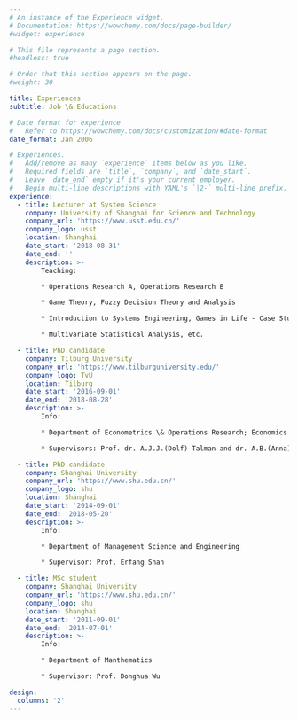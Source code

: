 ```yaml
---
# An instance of the Experience widget.
# Documentation: https://wowchemy.com/docs/page-builder/
#widget: experience

# This file represents a page section.
#headless: true

# Order that this section appears on the page.
#weight: 30

title: Experiences
subtitle: Job \& Educations

# Date format for experience
#   Refer to https://wowchemy.com/docs/customization/#date-format
date_format: Jan 2006

# Experiences.
#   Add/remove as many `experience` items below as you like.
#   Required fields are `title`, `company`, and `date_start`.
#   Leave `date_end` empty if it's your current employer.
#   Begin multi-line descriptions with YAML's `|2-` multi-line prefix.
experience:
  - title: Lecturer at System Science
    company: University of Shanghai for Science and Technology
    company_url: 'https://www.usst.edu.cn/'
    company_logo: usst
    location: Shanghai
    date_start: '2018-08-31'
    date_end: ''
    description: >-
        Teaching: 

        * Operations Research A, Operations Research B

        * Game Theory, Fuzzy Decision Theory and Analysis

        * Introduction to Systems Engineering, Games in Life - Case Study

        * Multivariate Statistical Analysis, etc. 

  - title: PhD candidate 
    company: Tilburg University
    company_url: 'https://www.tilburguniversity.edu/'
    company_logo: TvU
    location: Tilburg
    date_start: '2016-09-01'
    date_end: '2018-08-28'
    description: >-
        Info:

        * Department of Econometrics \& Operations Research; Economics Group

        * Supervisors: Prof. dr. A.J.J.(Dolf) Talman and dr. A.B.(Anna) Khmelnitskaya

  - title: PhD candidate 
    company: Shanghai University
    company_url: 'https://www.shu.edu.cn/'
    company_logo: shu
    location: Shanghai
    date_start: '2014-09-01'
    date_end: '2018-05-20'
    description: >-
        Info:

        * Department of Management Science and Engineering

        * Supervisor: Prof. Erfang Shan

  - title: MSc student 
    company: Shanghai University
    company_url: 'https://www.shu.edu.cn/'
    company_logo: shu
    location: Shanghai
    date_start: '2011-09-01'
    date_end: '2014-07-01'
    description: >-
        Info:

        * Department of Manthematics

        * Supervisor: Prof. Donghua Wu

design:
  columns: '2'
---
```

